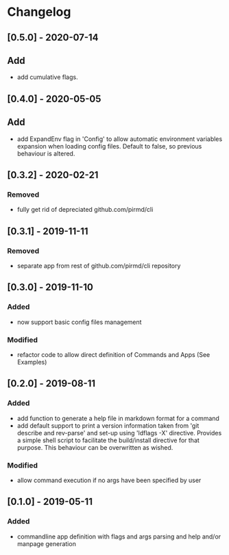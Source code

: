 # Changelog

## [0.5.0] - 2020-07-14
## Add
- add cumulative flags.

## [0.4.0] - 2020-05-05
## Add
- add ExpandEnv flag in 'Config' to allow automatic environment variables
  expansion when loading config files. Default to false, so previous behaviour
  is altered.

## [0.3.2] - 2020-02-21
### Removed
- fully get rid of depreciated github.com/pirmd/cli

## [0.3.1] - 2019-11-11
### Removed
- separate app from rest of github.com/pirmd/cli repository

## [0.3.0] - 2019-11-10
### Added
- now support basic config files management
### Modified
- refactor code to allow direct definition of Commands and Apps (See Examples)

## [0.2.0] - 2019-08-11
### Added
- add function to generate a help file in markdown format for a command 
- add default support to print a version information taken from 'git
  describe and rev-parse' and set-up using 'ldflags -X' directive. Provides a
  simple shell script to facilitate the build/install directive for that purpose.
  This behaviour can be overwritten as wished.
### Modified
- allow command execution if no args have been specified by user

## [0.1.0] - 2019-05-11
### Added
- commandline app definition with flags and args parsing and help and/or
  manpage generation
